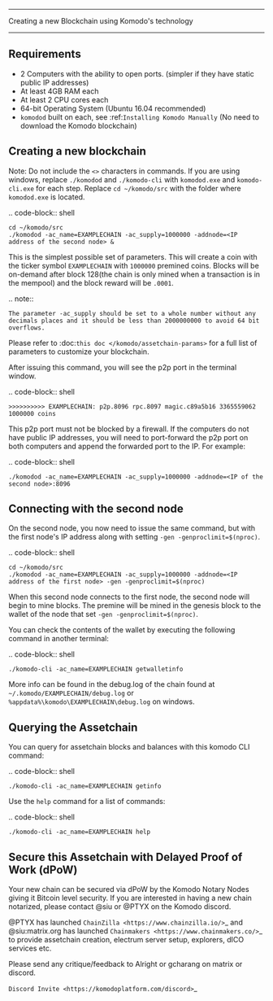 ***************************************************
Creating a new Blockchain using Komodo's technology
***************************************************

## Requirements

* 2 Computers with the ability to open ports. (simpler if they have static public IP addresses)
* At least 4GB RAM each
* At least 2 CPU cores each
* 64-bit Operating System (Ubuntu 16.04 recommended)
* ``komodod`` built on each, see :ref:`Installing Komodo Manually` (No need to download the Komodo blockchain)

## Creating a new blockchain

Note: Do not include the ``<>`` characters in commands. If you are using windows, replace ``./komodod`` and ``./komodo-cli`` with ``komodod.exe`` and ``komodo-cli.exe`` for each step. Replace ``cd ~/komodo/src`` with the folder where ``komodod.exe`` is located.

.. code-block:: shell

	cd ~/komodo/src
	./komodod -ac_name=EXAMPLECHAIN -ac_supply=1000000 -addnode=<IP address of the second node> &

This is the simplest possible set of parameters. This will create a coin with the ticker symbol ``EXAMPLECHAIN`` with ``1000000`` premined coins. Blocks will be on-demand after block 128(the chain is only mined when a transaction is in the mempool) and the block reward will be ``.0001``. 

.. note::

	The parameter -ac_supply should be set to a whole number without any decimals places and it should be less than 2000000000 to avoid 64 bit overflows.

Please refer to :doc:`this doc </komodo/assetchain-params>` for a full list of parameters to customize your blockchain.

After issuing this command, you will see the p2p port in the terminal window. 

.. code-block:: shell

	>>>>>>>>>> EXAMPLECHAIN: p2p.8096 rpc.8097 magic.c89a5b16 3365559062 1000000 coins

This p2p port must not be blocked by a firewall. If the computers do not have public IP addresses, you will need to port-forward the p2p port on both computers and append the forwarded port to the IP. For example:

.. code-block:: shell

	./komodod -ac_name=EXAMPLECHAIN -ac_supply=1000000 -addnode=<IP of the second node>:8096


## Connecting with the second node

On the second node, you now need to issue the same command, but with the first node's IP address along with setting ``-gen -genproclimit=$(nproc)``.

.. code-block:: shell

	cd ~/komodo/src
	./komodod -ac_name=EXAMPLECHAIN -ac_supply=1000000 -addnode=<IP address of the first node> -gen -genproclimit=$(nproc)

When this second node connects to the first node, the second node will begin to mine blocks. The premine will be mined in the genesis block to the wallet of the node that set ``-gen -genproclimit=$(nproc)``.

You can check the contents of the wallet by executing the following command in another terminal:

.. code-block:: shell

	./komodo-cli -ac_name=EXAMPLECHAIN getwalletinfo

More info can be found in the debug.log of the chain found at ``~/.komodo/EXAMPLECHAIN/debug.log`` or ``%appdata%\komodo\EXAMPLECHAIN\debug.log`` on windows.

## Querying the Assetchain

You can query for assetchain blocks and balances with this komodo CLI command:

.. code-block:: shell

	./komodo-cli -ac_name=EXAMPLECHAIN getinfo

Use the ``help`` command for a list of commands:

.. code-block:: shell

	./komodo-cli -ac_name=EXAMPLECHAIN help

## Secure this Assetchain with Delayed Proof of Work (dPoW)

Your new chain can be secured via dPoW by the Komodo Notary Nodes giving it Bitcoin level security. If you are interested in having a new chain notarized, please contact @siu or @PTYX on the Komodo discord.

@PTYX has launched `ChainZilla <https://www.chainzilla.io/>`_ and @siu:matrix.org has launched `Chainmakers <https://www.chainmakers.co/>`_ to provide assetchain creation, electrum server setup, explorers, dICO services etc.

Please send any critique/feedback to Alright or gcharang on matrix or discord.

`Discord Invite <https://komodoplatform.com/discord>`_